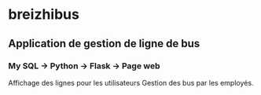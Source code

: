 # breizhibus
## Application de gestion de ligne de bus
### My SQL -> Python -> Flask -> Page web
Affichage des lignes pour les utilisateurs
Gestion des bus par les employés.
